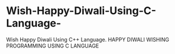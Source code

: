 # Wish-Happy-Diwali-Using-C-Language-
Wish Happy Diwali Using C++ Language. HAPPY DIWALI WISHING PROGRAMMING USING C LANGUAGE 
